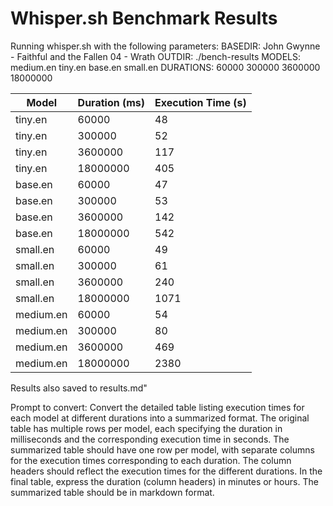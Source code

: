 # Whisper.sh Benchmark Results

Running whisper.sh with the following parameters:
BASEDIR: John Gwynne - Faithful and the Fallen 04 - Wrath
OUTDIR: ./bench-results
MODELS: medium.en tiny.en base.en small.en
DURATIONS: 60000 300000 3600000 18000000

| Model     | Duration (ms) | Execution Time (s) |
| --------- | ------------- | ------------------ |
| tiny.en   | 60000         | 48                 |
| tiny.en   | 300000        | 52                 |
| tiny.en   | 3600000       | 117                |
| tiny.en   | 18000000      | 405                |
| base.en   | 60000         | 47                 |
| base.en   | 300000        | 53                 |
| base.en   | 3600000       | 142                |
| base.en   | 18000000      | 542                |
| small.en  | 60000         | 49                 |
| small.en  | 300000        | 61                 |
| small.en  | 3600000       | 240                |
| small.en  | 18000000      | 1071               |
| medium.en | 60000         | 54                 |
| medium.en | 300000        | 80                 |
| medium.en | 3600000       | 469                |
| medium.en | 18000000      | 2380               |

Results also saved to results.md"

Prompt to convert:
Convert the detailed table listing execution times for each model at different durations into a summarized format.
The original table has multiple rows per model, each specifying the duration in milliseconds and
the corresponding execution time in seconds.
The summarized table should have one row per model,
with separate columns for the execution times corresponding to each duration.
The column headers should reflect the execution times for the different durations.
In the final table, express the duration (column headers) in minutes or hours.
The summarized table should be in markdown format.
